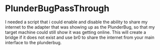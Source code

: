 # PlunderBugPassThrough
I needed a script that i could enable and disable the ability to share my internet to the adapter that was showing up as the PlunderBug, so that my target machine could still show it was getting online. This will create a bridge if it does not exist and use br0 to share the internet from your main interface to the plunderbug.
